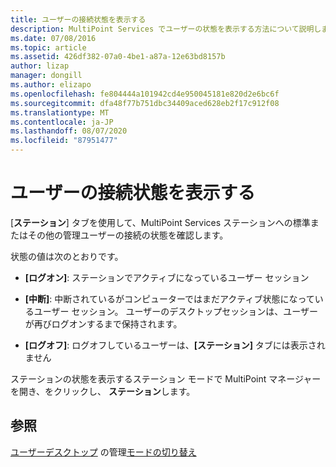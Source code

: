 ```yaml
---
title: ユーザーの接続状態を表示する
description: MultiPoint Services でユーザーの状態を表示する方法について説明します。
ms.date: 07/08/2016
ms.topic: article
ms.assetid: 426df382-07a0-4be1-a87a-12e63bd8157b
author: lizap
manager: dongill
ms.author: elizapo
ms.openlocfilehash: fe804444a101942cd4e950045181e820d2e6bc6f
ms.sourcegitcommit: dfa48f77b751dbc34409aced628eb2f17c912f08
ms.translationtype: MT
ms.contentlocale: ja-JP
ms.lasthandoff: 08/07/2020
ms.locfileid: "87951477"
---
```

# <a name="view-user-connection-status"></a>ユーザーの接続状態を表示する
[**ステーション**] タブを使用して、MultiPoint Services ステーションへの標準またはその他の管理ユーザーの接続の状態を確認します。

状態の値は次のとおりです。

-   **[ログオン]**: ステーションでアクティブになっているユーザー セッション

-   **[中断]**: 中断されているがコンピューターではまだアクティブ状態になっているユーザー セッション。 ユーザーのデスクトップセッションは、ユーザーが再びログオンするまで保持されます。

-   **[ログオフ]**: ログオフしているユーザーは、**[ステーション]** タブには表示されません

ステーションの状態を表示するステーション モードで MultiPoint マネージャーを開き、をクリックし、 **ステーション**します。

## <a name="see-also"></a>参照
[ユーザーデスクトップ](manage-user-desktops-using-multipoint-dashboard.md) 
 の管理[モードの切り替え](Switch-Between-Modes.md)